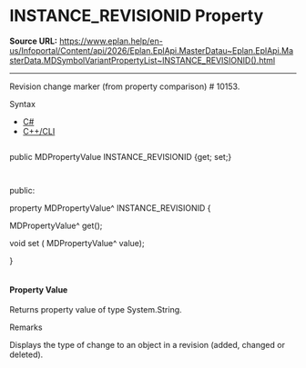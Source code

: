 # INSTANCE_REVISIONID Property

**Source URL:** https://www.eplan.help/en-us/Infoportal/Content/api/2026/Eplan.EplApi.MasterDatau~Eplan.EplApi.MasterData.MDSymbolVariantPropertyList~INSTANCE_REVISIONID().html

---

Revision change marker (from property comparison) # 10153.

Syntax

- [C#](#i-syntax-CS)
- [C++/CLI](#i-syntax-CPP2005)

```
```
public MDPropertyValue INSTANCE_REVISIONID {get; set;}
```
```

```
```
public:

property MDPropertyValue^ INSTANCE_REVISIONID {

   MDPropertyValue^ get();

   void set (    MDPropertyValue^ value);

}
```
```

#### Property Value

Returns property value of type System.String.

Remarks

Displays the type of change to an object in a revision (added, changed or deleted).

